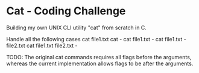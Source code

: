 # Cat - Coding Challenge
Building my own UNIX CLI utility "cat" from scratch in C.

Handle all the following cases
cat file1.txt
cat -
cat file1.txt -
cat file1.txt - file2.txt
cat file1.txt file2.txt -

TODO:
The original cat commands requires all flags before the arguments, whereas the current implementation allows flags to be after the arguments.
